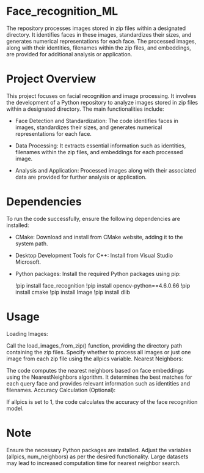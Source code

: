 # Face_recognition_ML

The repository processes images stored in zip files within a designated directory. It identifies faces in these images, standardizes their sizes, and generates numerical representations for each face. The processed images, along with their identities, filenames within the zip files, and embeddings, are provided for additional analysis or application.


# Project Overview
This project focuses on facial recognition and image processing. It involves the development of a Python repository to analyze images stored in zip files within a designated directory. The main functionalities include:

- Face Detection and Standardization: The code identifies faces in images, standardizes their sizes, and generates numerical representations for each face.

- Data Processing: It extracts essential information such as identities, filenames within the zip files, and embeddings for each processed image.

- Analysis and Application: Processed images along with their associated data are provided for further analysis or application.

# Dependencies
To run the code successfully, ensure the following dependencies are installed:

- CMake: Download and install from CMake website, adding it to the system path.
- Desktop Development Tools for C++: Install from Visual Studio Microsoft.
- Python packages: Install the required Python packages using pip:

    !pip install face_recognition
    !pip install opencv-python==4.6.0.66
    !pip install cmake
    !pip install Image
    !pip install dlib 

# Usage
Loading Images:

Call the load_images_from_zip() function, providing the directory path containing the zip files.
Specify whether to process all images or just one image from each zip file using the allpics variable.
Nearest Neighbors:

The code computes the nearest neighbors based on face embeddings using the NearestNeighbors algorithm.
It determines the best matches for each query face and provides relevant information such as identities and filenames.
Accuracy Calculation (Optional):

If allpics is set to 1, the code calculates the accuracy of the face recognition model.

# Note
Ensure the necessary Python packages are installed.
Adjust the variables (allpics, num_neighbors) as per the desired functionality.
Large datasets may lead to increased computation time for nearest neighbor search.

